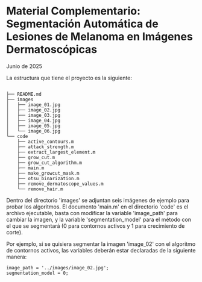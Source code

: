 # Material Complementario: Segmentación Automática de Lesiones de Melanoma en Imágenes Dermatoscópicas

Junio de 2025

La estructura que tiene el proyecto es la siguiente:
```

├── README.md
├── images
│   ├── image_01.jpg
│   ├── image_02.jpg
│   ├── image_03.jpg
│   ├── image_04.jpg
│   ├── image_05.jpg
│   └── image_06.jpg
└── code
    ├── active_contours.m
    ├── attack_strength.m
    ├── extract_largest_element.m
    ├── grow_cut.m
    ├── grow_cut_algorithm.m
    ├── main.m
    ├── make_growcut_mask.m
    ├── otsu_binarization.m
    ├── remove_dermatoscope_values.m
    └── remove_hair.m
```

Dentro del directorio 'images' se adjuntan seis imágenes de ejemplo para probar los algoritmos. El documento 'main.m' en el directorio 'code' es el archivo ejecutable, basta con modificar la variable 'image_path' para cambiar la imagen, y la variable 'segmentation_model' para el método con el que se segmentará (0 para contornos activos y 1 para crecimiento de corte).

Por ejemplo, si se quisiera segmentar la imagen 'image_02' con el algoritmo de contornos activos, las variables deberán estar declaradas de la siguiente manera:

```
image_path = '../images/image_02.jpg';
segmentation_model = 0;
```
